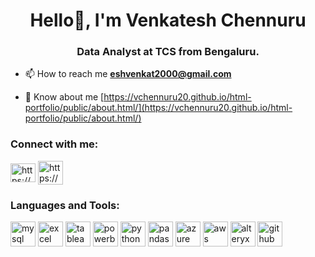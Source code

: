 <h1 align="center">Hello👋, I'm Venkatesh Chennuru</h1>
<h3 align="center">Data Analyst at TCS from Bengaluru.</h3>

- 📫 How to reach me **eshvenkat2000@gmail.com**

- 📄 Know about me [https://vchennuru20.github.io/html-portfolio/public/about.html/](https://vchennuru20.github.io/html-portfolio/public/about.html/)

<h3 align="left">Connect with me:</h3>
<p align="left">
<a href="https://linkedin.com/in/https://www.linkedin.com/in/venkatesh-chennuru20/" target="blank"><img align="center" src="https://raw.githubusercontent.com/rahuldkjain/github-profile-readme-generator/master/src/images/icons/Social/linked-in-alt.svg" alt="https://www.linkedin.com/in/venkatesh-chennuru20/" height="30" width="40" /></a>
<a href="https://mailto:eshvenkat2000@gmail.com/" target="_blank"><img align="center" src="https://img.icons8.com/?size=100&id=P7UIlhbpWzZm&format=png&color=000000" alt="https://mailto:eshvenkat2000@gmail.com/" height="38" width="40" /></a>
</p>
<h3 align="left">Languages and Tools:</h3>
<p align="left"> 
  <img src="https://img.icons8.com/?size=100&id=9nLaR5KFGjN0&format=png&color=000000" alt="mysql" title="MySQL" width="40" height="40"/>
  <img src="https://img.icons8.com/?size=100&id=13654&format=png&color=000000" alt="excel" title="Microsoft Excel" width="40" height="40"/>
  <img src="https://img.icons8.com/?size=100&id=9Kvi1p1F0tUo&format=png&color=000000" alt="tableau" title="Tableau" width="40" height="40"/>
  <img src="https://img.icons8.com/?size=100&id=3sGOUDo9nJ4k&format=png&color=000000" alt="powerbi" title="Power BI" width="40" height="40"/>
  <img src="https://img.icons8.com/?size=100&id=13441&format=png&color=000000" alt="python" title="Python" width="40" height="40"/>
  <img src="https://img.icons8.com/?size=100&id=xSkewUSqtErH&format=png&color=000000" alt="pandas" title="Pandas Library (Python)" width="40" height="40"/>
  <img src="https://img.icons8.com/?size=100&id=VLKafOkk3sBX&format=png&color=000000" alt="azure" title="Microsoft Azure" width="40" height="40"/>
  <img src="https://img.icons8.com/?size=100&id=33039&format=png&color=000000" alt="aws" title="AWS" width="40" height="40"/>
  <img src="https://www.alteryx.com/wp-content/uploads/alteryx-22a22-feature-image.png" alt="alteryx" title="Alteryx" width="40" height="40"/>
  <img src="https://img.icons8.com/?size=100&id=62856&format=png&color=000000" alt="github" title="GitHub"  width="40" height="40"/>

</p>
